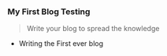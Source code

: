 ### My First Blog Testing

> Write your blog to spread the knowledge

* Writing the First ever blog
